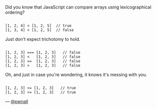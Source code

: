 Did you know that JavaScript can compare arrays using lexicographical ordering?

<code>
[1, 2, 4] < [1, 2, 5]  // true
[1, 3, 4] < [1, 2, 5]  // false
</code>

Just don't expect trichotomy to hold.

<code>
[1, 2, 3] === [1, 2, 3]   // false
[1, 2, 3] <   [1, 2, 3]   // false
[1, 2, 3] ==  [1, 2, 3]   // false
[1, 2, 3] >   [1, 2, 3]   // false
</code>

Oh, and just in case you're wondering, it knows it's messing with you.

<code>
[1, 2, 3] <= [1, 2, 3]   // true
[1, 2, 3] >= [1, 2, 3]   // true
</code>

— [@pwnall][1]

[1]:https://twitter.com/pwnall

